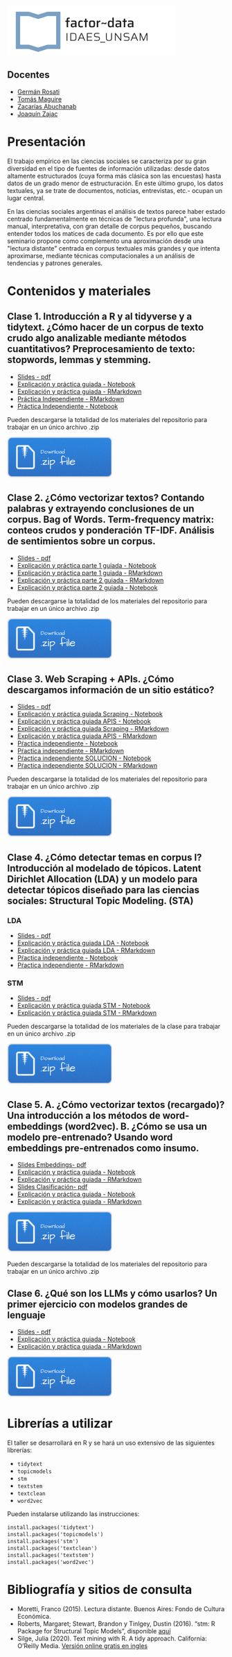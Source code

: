 ![](/imgs/logo-factor-data-solo.jpg)

## Docentes

- [Germán Rosati](https://gefero.github.io/)
- [Tomás Maguire]()
- [Zacarías Abuchanab]()
- [Joaquín Zajac]()

# Presentación
El trabajo empírico en las ciencias sociales se caracteriza por su gran diversidad en el tipo de fuentes de información utilizadas: desde datos altamente estructurados (cuya forma más clásica son las encuestas) hasta datos de un grado menor de estructuración. En este último grupo, los datos textuales, ya se trate de documentos, noticias, entrevistas, etc.- ocupan un lugar central.

En las ciencias sociales argentinas el análisis de textos parece haber estado centrado fundamentalmente en técnicas de "lectura profunda", una lectura manual, interpretativa, con gran detalle de corpus pequeños, buscando entender todos los matices de cada documento. Es por ello que este seminario propone como complemento una aproximación desde una "lectura distante" centrada en corpus textuales más grandes y que intenta aproximarse, mediante técnicas computacionales a un análisis de tendencias y patrones generales.


# Contenidos y materiales
## Clase 1. Introducción a R y al tidyverse y a tidytext. ¿Cómo hacer de un corpus de texto crudo algo analizable mediante métodos cuantitativos? Preprocesamiento de texto: stopwords, lemmas y stemming. 

- [Slides - pdf](/clase1/DIPLO_M5_Clase_1.pdf)
- [Explicación y práctica guiada - Notebook](/clase1/notebooks/clase_1.html)
- [Explicación y práctica guiada - RMarkdown](/clase1/notebooks/clase_1.Rmd)
- [Práctica Independiente - RMarkdown](/clase1/notebooks/practica_clase_1.Rmd)
- [Práctica Independiente - Notebook](/clase1/notebooks/practica_clase_1.html)

Pueden descargarse la totalidad de los materiales del repositorio para trabajar en un único archivo .zip

[![](imgs/Download.png)](clase1.zip)


## Clase 2. ¿Cómo vectorizar textos? Contando palabras y extrayendo conclusiones de un corpus. Bag of Words. Term-frequency matrix: conteos crudos y ponderación TF-IDF. Análisis de sentimientos sobre un corpus. 
- [Slides - pdf](/clase2/DIPLO_M5_Clase_2.pdf)
- [Explicación y práctica parte 1 guiada - Notebook](/clase2/notebooks/21_sentiment_analysis.html)
- [Explicación y práctica parte 1 guiada - RMarkdown](/clase2/notebooks/21_sentiment_analysis.Rmd)
- [Explicación y práctica parte 2 guiada - RMarkdown](/clase2/notebooks/22_tfidf.Rmd)
- [Explicación y práctica parte 2 guiada - Notebook](/clase2/notebooks/22_tfidf.html)

Pueden descargarse la totalidad de los materiales del repositorio para trabajar en un único archivo .zip

[![](imgs/Download.png)](clase2.zip)


## Clase 3. Web Scraping + APIs. ¿Cómo descargamos información de un sitio estático?
- [Slides - pdf](/clase3/Diplo_M5_Clase_3.pdf)
- [Explicación y práctica guiada Scraping - Notebook](/clase3/notebooks/clase_3_scraping.html)
- [Explicación y práctica guiada APIS - Notebook](/clase3/notebooks/clase_3_APIs.html)
- [Explicación y práctica guiada Scraping - RMarkdown](/clase3/notebooks/clase_3_scraping.Rmd)
- [Explicación y práctica guiada APIS - RMarkdown](/clase3/notebooks/clase_3_APIs.Rmd)
- [Pŕactica independiente - Notebook](/clase3/notebooks/clase_3_practica_independiente.html)
- [Pŕactica independiente - RMarkdown](/clase3/notebooks/clase_3_practica_independiente.Rmd)
- [Pŕactica independiente SOLUCION - Notebook](/clase3/notebooks/clase_3_practica_independiente_SOLUCION.html)
- [Pŕactica independiente SOLUCION - RMarkdown](/clase3/notebooks/clase_3_practica_independiente_SOLUCION.Rmd)

Pueden descargarse la totalidad de los materiales del repositorio para trabajar en un único archivo .zip

[![](imgs/Download.png)](clase3.zip)


## Clase 4. ¿Cómo detectar temas en corpus I? Introducción al modelado de tópicos. Latent Dirichlet Allocation (LDA) y un modelo para detectar tópicos diseñado para las ciencias sociales: Structural Topic Modeling. (STA)
### LDA
- [Slides - pdf](/clase4/DIPLO_TM_Clase_4a.pdf)
- [Explicación y práctica guiada LDA - Notebook](/clase4/notebooks/clase_4a_topic_modeling_LDA.html)
- [Explicación y práctica guiada LDA - RMarkdown](/clase4/notebooks/clase_4a_topic_modeling_LDA.Rmd)
- [Pŕactica independiente - Notebook](/clase4/notebooks/clase_4b_practica_independiente.html)
- [Pŕactica independiente - RMarkdown](/clase4/notebooks/clase_4b_practica_independiente.Rmd)

### STM
- [Slides - pdf](/clase4/DIPLO_TM_Clase_4b.pdf)
- [Explicación y práctica guiada STM - Notebook](/clase4/notebooks/clase_4c_topic_modeling_STM.html)
- [Explicación y práctica guiada STM - RMarkdown](/clase4/notebooks/clase_4c_topic_modeling_STM.Rmd)

Pueden descargarse la totalidad de los materiales de la clase para trabajar en un único archivo .zip

[![](imgs/Download.png)](clase4.zip)

## Clase 5. A. ¿Cómo vectorizar textos (recargado)? Una introducción a los métodos de word-embeddings (word2vec). B. ¿Cómo se usa un modelo pre-entrenado? Usando word embeddings pre-entrenados como insumo.
- [Slides Embeddings- pdf](/clase5/DIPLO_TM_Clase_5a.pdf)
- [Explicación y práctica guiada - Notebook](/clase5/notebooks/clase_5_word2vec.html)
- [Explicación y práctica guiada - RMarkdown](/clase5/notebooks/clase_5_word2vec.Rmd)
- [Slides Clasificación- pdf](/clase5/DIPLO_TM_Clase_5b.pdf)
- [Explicación y práctica guiada - Notebook](/clase5/notebooks/clase_5b_clasificacion.html)
- [Explicación y práctica guiada - RMarkdown](/clase5/notebooks/clase_5b_clasificacion.Rmd)


[![](imgs/Download.png)](clase5.zip)

Pueden descargarse la totalidad de los materiales del repositorio para trabajar en un único archivo .zip

## Clase 6. ¿Qué son los LLMs y cómo usarlos? Un primer ejercicio con modelos grandes de lenguaje 
- [Slides - pdf](/clase6/)
- [Explicación y práctica guiada - Notebook](/clase6/notebooks/)
- [Explicación y práctica guiada - RMarkdown](/clase6/notebooks/)

[![](imgs/Download.png)](clase6.zip)

# Librerías a utilizar
El taller se desarrollará en R y se hará un uso extensivo de las siguientes librerías:

- `tidytext`
- `topicmodels`
- `stm`
- `textstem`
- `textclean`
- `word2vec`

Pueden instalarse utilizando las instrucciones:

```{r}
install.packages('tidytext')
install.packages('topicmodels')
install.packages('stm')
install.packages('textclean')
install.packages('textstem')
install.packages('word2vec')
```


# Bibliografía y sitios de consulta

- Moretti, Franco (2015). Lectura distante. Buenos Aires: Fondo de Cultura Económica.
- Roberts, Margaret; Stewart, Brandon y Tinlgey, Dustin (2016). “stm: R Package for Structural Topic Models”, disponible [aquí](https://cran.r-project.org/web/packages/stm/vignettes/stmVignette.pdf)
- Silge, Julia (2020). Text mining with R. A tidy approach. California: O’Reilly Media. [Versión online gratis en ingles](https://www.tidytextmining.com/) 


